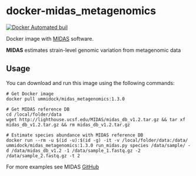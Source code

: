 # docker-midas_metagenomics

[![Docker Automated buil](https://img.shields.io/docker/automated/jrottenberg/ffmpeg.svg)](https://hub.docker.com/r/ummidock/midas_metagenomics/)

Docker image with [MIDAS](https://github.com/snayfach/MIDAS/) software.

**MIDAS** estimates strain-level genomic variation from metagenomic data

Usage
-----

You can download and run this image using the following commands:

    # Get Docker image
    docker pull ummidock/midas_metagenomics:1.3.0

    # Get MIDAS reference DB
    cd /local/folder/data
    wget http://lighthouse.ucsf.edu/MIDAS/midas_db_v1.2.tar.gz && tar xf midas_db_v1.2.tar.gz && rm midas_db_v1.2.tar.gz

    # Estimate species abundance with MIDAS reference DB
    docker run --rm -u $(id -u):$(id -g) -it -v /local/folder/data:/data/ ummidock/midas_metagenomics:1.3.0 run_midas.py species /data/sample/ -d /data/midas_db_v1.2 -1 /data/sample_1.fastq.gz -2 /data/sample_2.fastq.gz -t 2

For more examples see MIDAS [GitHub](https://github.com/snayfach/MIDAS/)
